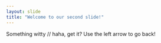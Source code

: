 ```yaml
---
layout: slide
title: "Welcome to our second slide!"
---
```

Something witty // haha, get it?
Use the left arrow to go back!
